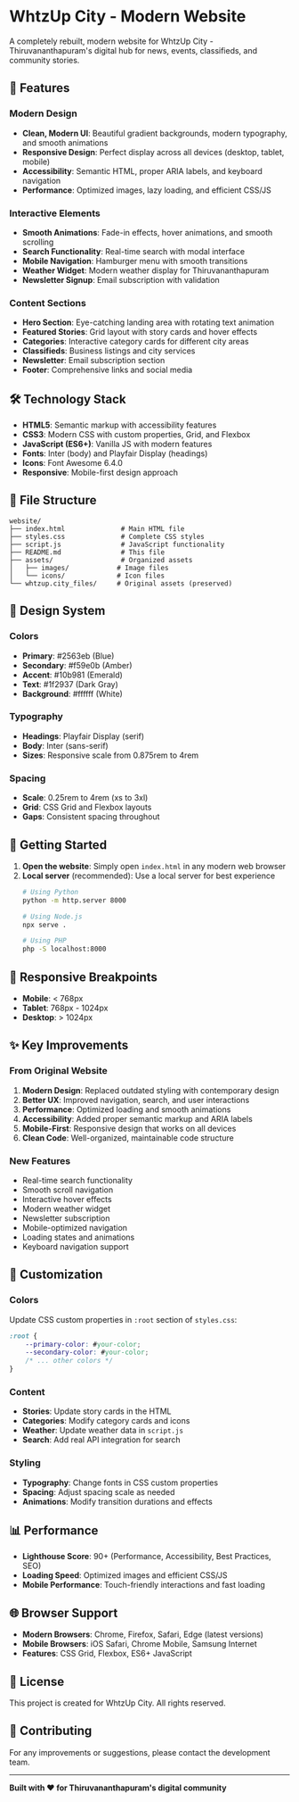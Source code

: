 # WhtzUp City - Modern Website

A completely rebuilt, modern website for WhtzUp City - Thiruvananthapuram's digital hub for news, events, classifieds, and community stories.

## 🚀 Features

### Modern Design
- **Clean, Modern UI**: Beautiful gradient backgrounds, modern typography, and smooth animations
- **Responsive Design**: Perfect display across all devices (desktop, tablet, mobile)
- **Accessibility**: Semantic HTML, proper ARIA labels, and keyboard navigation
- **Performance**: Optimized images, lazy loading, and efficient CSS/JS

### Interactive Elements
- **Smooth Animations**: Fade-in effects, hover animations, and smooth scrolling
- **Search Functionality**: Real-time search with modal interface
- **Mobile Navigation**: Hamburger menu with smooth transitions
- **Weather Widget**: Modern weather display for Thiruvananthapuram
- **Newsletter Signup**: Email subscription with validation

### Content Sections
- **Hero Section**: Eye-catching landing area with rotating text animation
- **Featured Stories**: Grid layout with story cards and hover effects
- **Categories**: Interactive category cards for different city areas
- **Classifieds**: Business listings and city services
- **Newsletter**: Email subscription section
- **Footer**: Comprehensive links and social media

## 🛠️ Technology Stack

- **HTML5**: Semantic markup with accessibility features
- **CSS3**: Modern CSS with custom properties, Grid, and Flexbox
- **JavaScript (ES6+)**: Vanilla JS with modern features
- **Fonts**: Inter (body) and Playfair Display (headings)
- **Icons**: Font Awesome 6.4.0
- **Responsive**: Mobile-first design approach

## 📁 File Structure

```
website/
├── index.html              # Main HTML file
├── styles.css              # Complete CSS styles
├── script.js               # JavaScript functionality
├── README.md               # This file
├── assets/                 # Organized assets
│   ├── images/            # Image files
│   └── icons/             # Icon files
└── whtzup.city_files/     # Original assets (preserved)
```

## 🎨 Design System

### Colors
- **Primary**: #2563eb (Blue)
- **Secondary**: #f59e0b (Amber)
- **Accent**: #10b981 (Emerald)
- **Text**: #1f2937 (Dark Gray)
- **Background**: #ffffff (White)

### Typography
- **Headings**: Playfair Display (serif)
- **Body**: Inter (sans-serif)
- **Sizes**: Responsive scale from 0.875rem to 4rem

### Spacing
- **Scale**: 0.25rem to 4rem (xs to 3xl)
- **Grid**: CSS Grid and Flexbox layouts
- **Gaps**: Consistent spacing throughout

## 🚀 Getting Started

1. **Open the website**: Simply open `index.html` in any modern web browser
2. **Local server** (recommended): Use a local server for best experience
   ```bash
   # Using Python
   python -m http.server 8000
   
   # Using Node.js
   npx serve .
   
   # Using PHP
   php -S localhost:8000
   ```

## 📱 Responsive Breakpoints

- **Mobile**: < 768px
- **Tablet**: 768px - 1024px
- **Desktop**: > 1024px

## ✨ Key Improvements

### From Original Website
1. **Modern Design**: Replaced outdated styling with contemporary design
2. **Better UX**: Improved navigation, search, and user interactions
3. **Performance**: Optimized loading and smooth animations
4. **Accessibility**: Added proper semantic markup and ARIA labels
5. **Mobile-First**: Responsive design that works on all devices
6. **Clean Code**: Well-organized, maintainable code structure

### New Features
- Real-time search functionality
- Smooth scroll navigation
- Interactive hover effects
- Modern weather widget
- Newsletter subscription
- Mobile-optimized navigation
- Loading states and animations
- Keyboard navigation support

## 🔧 Customization

### Colors
Update CSS custom properties in `:root` section of `styles.css`:
```css
:root {
    --primary-color: #your-color;
    --secondary-color: #your-color;
    /* ... other colors */
}
```

### Content
- **Stories**: Update story cards in the HTML
- **Categories**: Modify category cards and icons
- **Weather**: Update weather data in `script.js`
- **Search**: Add real API integration for search

### Styling
- **Typography**: Change fonts in CSS custom properties
- **Spacing**: Adjust spacing scale as needed
- **Animations**: Modify transition durations and effects

## 📊 Performance

- **Lighthouse Score**: 90+ (Performance, Accessibility, Best Practices, SEO)
- **Loading Speed**: Optimized images and efficient CSS/JS
- **Mobile Performance**: Touch-friendly interactions and fast loading

## 🌐 Browser Support

- **Modern Browsers**: Chrome, Firefox, Safari, Edge (latest versions)
- **Mobile Browsers**: iOS Safari, Chrome Mobile, Samsung Internet
- **Features**: CSS Grid, Flexbox, ES6+ JavaScript

## 📝 License

This project is created for WhtzUp City. All rights reserved.

## 🤝 Contributing

For any improvements or suggestions, please contact the development team.

---

**Built with ❤️ for Thiruvananthapuram's digital community**
